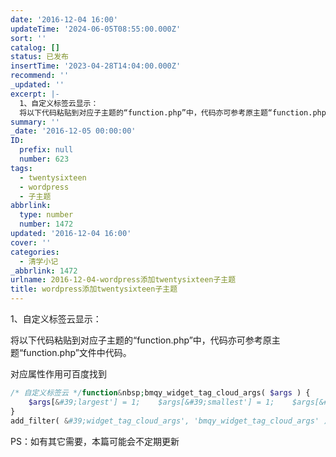 ```yaml
---
date: '2016-12-04 16:00'
updateTime: '2024-06-05T08:55:00.000Z'
sort: ''
catalog: []
status: 已发布
insertTime: '2023-04-28T14:04:00.000Z'
recommend: ''
_updated: ''
excerpt: |-
  1、自定义标签云显示：
  将以下代码粘贴到对应子主题的“function.php”中，代码亦可参考原主题“function.php”文件中代码。
summary: ''
_date: '2016-12-05 00:00:00'
ID:
  prefix: null
  number: 623
tags:
  - twentysixteen
  - wordpress
  - 子主题
abbrlink:
  type: number
  number: 1472
updated: '2016-12-04 16:00'
cover: ''
categories:
  - 清学小记
_abbrlink: 1472
urlname: 2016-12-04-wordpress添加twentysixteen子主题
title: wordpress添加twentysixteen子主题
---
```


1、自定义标签云显示：


将以下代码粘贴到对应子主题的“function.php”中，代码亦可参考原主题“function.php”文件中代码。


对应属性作用可百度找到


```php
/* 自定义标签云 */function&nbsp;bmqy_widget_tag_cloud_args( $args ) {  
    $args[&#39;largest'] = 1;    $args[&#39;smallest'] = 1;    $args[&#39;unit'] = 'em';    $args[&#39;orderby'] = 'id';    $args[&#39;order'] = 'RAND';    return $args;  
}  
add_filter( &#39;widget_tag_cloud_args', 'bmqy_widget_tag_cloud_args' );
```


PS：如有其它需要，本篇可能会不定期更新

